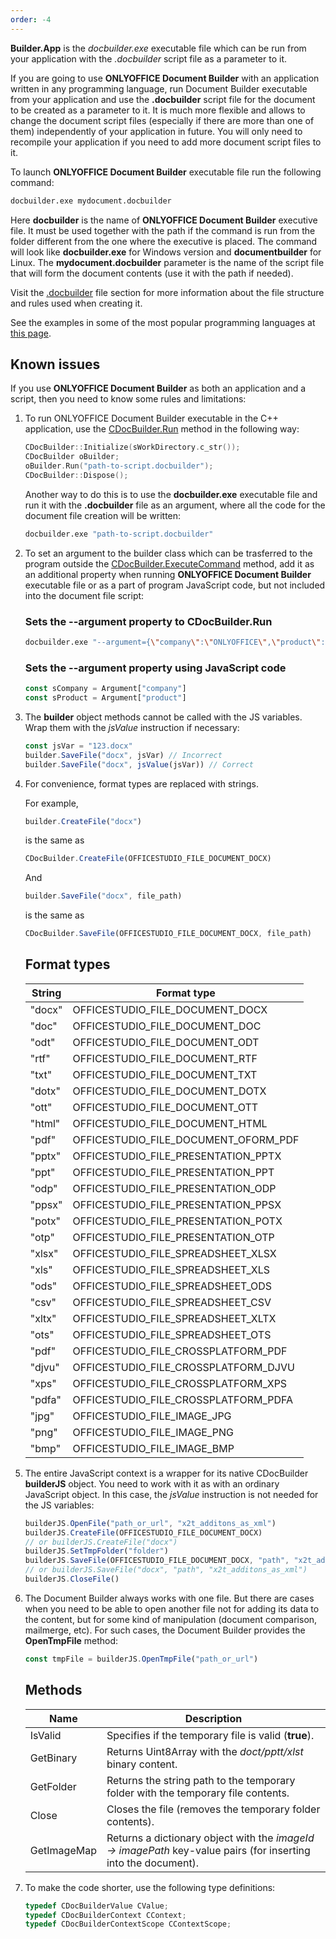 ```yaml
---
order: -4
---
```


**Builder.App** is the *docbuilder.exe* executable file which can be run from your application with the *.docbuilder* script file as a parameter to it.

If you are going to use **ONLYOFFICE Document Builder** with an application written in any programming language, run Document Builder executable from your application and use the **.docbuilder** script file for the document to be created as a parameter to it. It is much more flexible and allows to change the document script files (especially if there are more than one of them) independently of your application in future. You will only need to recompile your application if you need to add more document script files to it.

To launch **ONLYOFFICE Document Builder** executable file run the following command:

```sh
docbuilder.exe mydocument.docbuilder
```

Here **docbuilder** is the name of **ONLYOFFICE Document Builder** executive file. It must be used together with the path if the command is run from the folder different from the one where the executive is placed. The command will look like **docbuilder.exe** for Windows version and **documentbuilder** for Linux. The **mydocument.docbuilder** parameter is the name of the script file that will form the document contents (use it with the path if needed).

Visit the [.docbuilder](./Using%20.docbuilder%20file.md) file section for more information about the file structure and rules used when creating it.

See the examples in some of the most popular programming languages at [this page](../Builder%20Server/Overview.md).

## Known issues

If you use **ONLYOFFICE Document Builder** as both an application and a script, then you need to know some rules and limitations:

1. To run ONLYOFFICE Document Builder executable in the C++ application, use the [CDocBuilder.Run](../Builder%20Framework/C++/CDocBuilder/Run.md) method in the following way:

   ```cpp
   CDocBuilder::Initialize(sWorkDirectory.c_str());
   CDocBuilder oBuilder;
   oBuilder.Run("path-to-script.docbuilder");
   CDocBuilder::Dispose();
   ```

   Another way to do this is to use the **docbuilder.exe** executable file and run it with the **.docbuilder** file as an argument, where all the code for the document file creation will be written:

   ```sh
   docbuilder.exe "path-to-script.docbuilder"
   ```

2. To set an argument to the builder class which can be trasferred to the program outside the [CDocBuilder.ExecuteCommand](../Builder%20Framework/C++/CDocBuilder/ExecuteCommand.md) method, add it as an additional property when running **ONLYOFFICE Document Builder** executable file or as a part of program JavaScript code, but not included into the document file script:

   ### Sets the --argument property to CDocBuilder.Run

   ```sh
   docbuilder.exe "--argument={\"company\":\"ONLYOFFICE\",\"product\":\"ONLYOFFICE Document Builder\"}" "path-to-script.docbuilder"
   ```

   ### Sets the --argument property using JavaScript code

   ``` ts
   const sCompany = Argument["company"]
   const sProduct = Argument["product"]
   ```

3. The **builder** object methods cannot be called with the JS variables. Wrap them with the *jsValue* instruction if necessary:

   ``` ts
   const jsVar = "123.docx"
   builder.SaveFile("docx", jsVar) // Incorrect
   builder.SaveFile("docx", jsValue(jsVar)) // Correct
   ```

4. For convenience, format types are replaced with strings.

   For example,

   ``` ts
   builder.CreateFile("docx")
   ```

   is the same as

   ``` ts
   CDocBuilder.CreateFile(OFFICESTUDIO_FILE_DOCUMENT_DOCX)
   ```

   And

   ``` ts
   builder.SaveFile("docx", file_path)
   ```

   is the same as

   ``` ts
   CDocBuilder.SaveFile(OFFICESTUDIO_FILE_DOCUMENT_DOCX, file_path)
   ```

   ## Format types

   | String | Format type                                       |
   | ------ | ------------------------------------------------- |
   | "docx" | OFFICESTUDIO\_FILE\_DOCUMENT\_DOCX                |
   | "doc"  | OFFICESTUDIO\_FILE\_DOCUMENT\_DOC                 |
   | "odt"  | OFFICESTUDIO\_FILE\_DOCUMENT\_ODT                 |
   | "rtf"  | OFFICESTUDIO\_FILE\_DOCUMENT\_RTF                 |
   | "txt"  | OFFICESTUDIO\_FILE\_DOCUMENT\_TXT                 |
   | "dotx" | OFFICESTUDIO\_FILE\_DOCUMENT\_DOTX                |
   | "ott"  | OFFICESTUDIO\_FILE\_DOCUMENT\_OTT                 |
   | "html" | OFFICESTUDIO\_FILE\_DOCUMENT\_HTML                |
   | "pdf"  | OFFICESTUDIO\_FILE\_DOCUMENT\_OFORM\_PDF          |
   | "pptx" | OFFICESTUDIO\_FILE\_PRESENTATION\_PPTX            |
   | "ppt"  | OFFICESTUDIO\_FILE\_PRESENTATION\_PPT             |
   | "odp"  | OFFICESTUDIO\_FILE\_PRESENTATION\_ODP             |
   | "ppsx" | OFFICESTUDIO\_FILE\_PRESENTATION\_PPSX            |
   | "potx" | OFFICESTUDIO\_FILE\_PRESENTATION\_POTX            |
   | "otp"  | OFFICESTUDIO\_FILE\_PRESENTATION\_OTP             |
   | "xlsx" | OFFICESTUDIO\_FILE\_SPREADSHEET\_XLSX             |
   | "xls"  | OFFICESTUDIO\_FILE\_SPREADSHEET\_XLS              |
   | "ods"  | OFFICESTUDIO\_FILE\_SPREADSHEET\_ODS              |
   | "csv"  | OFFICESTUDIO\_FILE\_SPREADSHEET\_CSV              |
   | "xltx" | OFFICESTUDIO\_FILE\_SPREADSHEET\_XLTX             |
   | "ots"  | OFFICESTUDIO\_FILE\_SPREADSHEET\_OTS              |
   | "pdf"  | OFFICESTUDIO\_FILE\_CROSSPLATFORM\_PDF            |
   | "djvu" | OFFICESTUDIO\_FILE\_CROSSPLATFORM\_DJVU           |
   | "xps"  | OFFICESTUDIO\_FILE\_CROSSPLATFORM\_XPS            |
   | "pdfa" | OFFICESTUDIO\_FILE\_CROSSPLATFORM\_PDFA           |
   | "jpg"  | OFFICESTUDIO\_FILE\_IMAGE\_JPG                    |
   | "png"  | OFFICESTUDIO\_FILE\_IMAGE\_PNG                    |
   | "bmp"  | OFFICESTUDIO\_FILE\_IMAGE\_BMP                    |

5. The entire JavaScript context is a wrapper for its native CDocBuilder **builderJS** object. You need to work with it as with an ordinary JavaScript object. In this case, the *jsValue* instruction is not needed for the JS variables:

   ``` ts
   builderJS.OpenFile("path_or_url", "x2t_additons_as_xml")
   builderJS.CreateFile(OFFICESTUDIO_FILE_DOCUMENT_DOCX)
   // or builderJS.CreateFile("docx")
   builderJS.SetTmpFolder("folder")
   builderJS.SaveFile(OFFICESTUDIO_FILE_DOCUMENT_DOCX, "path", "x2t_additons_as_xml")
   // or builderJS.SaveFile("docx", "path", "x2t_additons_as_xml")
   builderJS.CloseFile()
   ```

6. The Document Builder always works with one file. But there are cases when you need to be able to open another file not for adding its data to the content, but for some kind of manipulation (document comparison, mailmerge, etc). For such cases, the Document Builder provides the **OpenTmpFile** method:

   ``` ts
   const tmpFile = builderJS.OpenTmpFile("path_or_url")
   ```

   ## Methods

   | Name        | Description                                                                                                    |
   | ----------- | -------------------------------------------------------------------------------------------------------------- |
   | IsValid     | Specifies if the temporary file is valid (**true**).                                                           |
   | GetBinary   | Returns Uint8Array with the *doct/pptt/xlst* binary content.                                                   |
   | GetFolder   | Returns the string path to the temporary folder with the temporary file contents.                              |
   | Close       | Closes the file (removes the temporary folder contents).                                                       |
   | GetImageMap | Returns a dictionary object with the *imageId -> imagePath* key-value pairs (for inserting into the document). |

7. To make the code shorter, use the following type definitions:

   ```cpp
   typedef CDocBuilderValue CValue;
   typedef CDocBuilderContext CContext;
   typedef CDocBuilderContextScope CContextScope;
   ```
